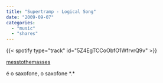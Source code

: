 ```yaml
---
title: "Supertramp - Logical Song"
date: "2009-09-07"
categories:
  - "music"
  - "shares"
---
```


{{< spotify type="track" id="5Z4EgTCCoObfO1WfrvrQ9v" >}}

[messtothemasses](http://messtothemasses.tumblr.com/post/181436458/supertramp-logical-song-o-saxofone-o)

é o saxofone, o saxofone \*.\*
